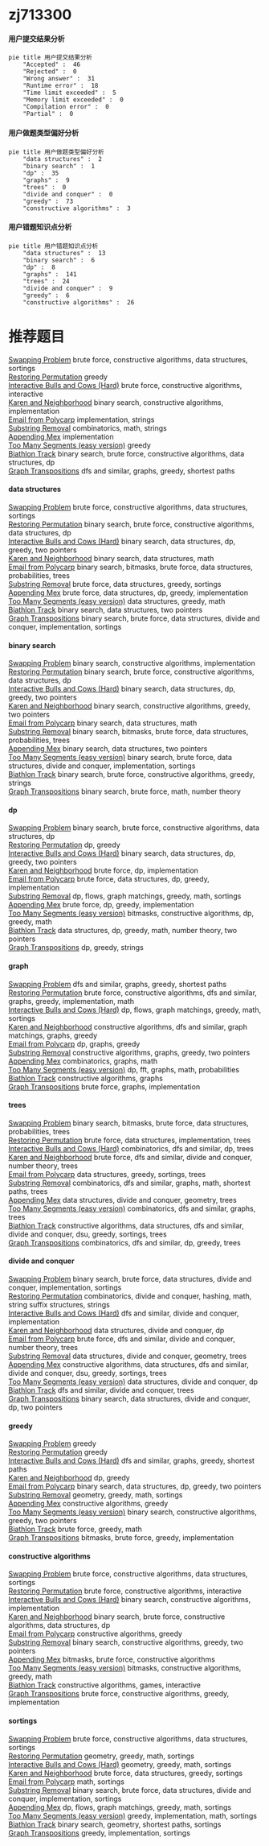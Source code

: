 # zj713300
<!-- tabs:start -->
#### **用户提交结果分析**

```mermaid
pie title 用户提交结果分析
    "Accepted" :  46
    "Rejected" :  0
    "Wrong answer" :  31
    "Runtime error" :  18
    "Time limit exceeded" :  5
    "Memory limit exceeded" :  0
    "Compilation error" :  0
    "Partial" :  0
```
#### **用户做题类型偏好分析**

```mermaid
pie title 用户做题类型偏好分析
    "data structures" :  2
    "binary search" :  1
    "dp" :  35
    "graphs" :  9
    "trees" :  0
    "divide and conquer" :  0
    "greedy" :  73
    "constructive algorithms" :  3
```
#### **用户错题知识点分析**

```mermaid
pie title 用户错题知识点分析
    "data structures" :  13
    "binary search" :  6
    "dp" :  8
    "graphs" :  141
    "trees" :  24
    "divide and conquer" :  9
    "greedy" :  6
    "constructive algorithms" :  26
```
<!-- tabs:end -->
# 推荐题目
[Swapping Problem](http://codeforces.com/problemset/problem/1513/F)		brute force,
                        constructive algorithms,
                        data structures,
                        sortings		  
[Restoring Permutation](http://codeforces.com/problemset/problem/1315/C)		greedy		  
[Interactive Bulls and Cows (Hard)](http://codeforces.com/problemset/problem/753/C)		brute force,
                        constructive algorithms,
                        interactive		  
[Karen and Neighborhood](http://codeforces.com/problemset/problem/815/E)		binary search,
                        constructive algorithms,
                        implementation		  
[Email from Polycarp](http://codeforces.com/problemset/problem/1185/B)		implementation,
                        strings		  
[Substring Removal](http://codeforces.com/problemset/problem/1096/B)		combinatorics,
                        math,
                        strings		  
[Appending Mex](http://codeforces.com/problemset/problem/1054/B)		implementation		  
[Too Many Segments (easy version)](http://codeforces.com/problemset/problem/1249/D1)		greedy		  
[Biathlon Track](http://codeforces.com/problemset/problem/424/D)		binary search,
                        brute force,
                        constructive algorithms,
                        data structures,
                        dp		  
[Graph Transpositions](http://codeforces.com/problemset/problem/1442/C)		dfs and similar,
                        graphs,
                        greedy,
                        shortest paths		  
<!-- tabs:start -->
#### **data structures**
[Swapping Problem](http://codeforces.com/problemset/problem/1513/F)		brute force,
                        constructive algorithms,
                        data structures,
                        sortings		  
[Restoring Permutation](http://codeforces.com/problemset/problem/424/D)		binary search,
                        brute force,
                        constructive algorithms,
                        data structures,
                        dp		  
[Interactive Bulls and Cows (Hard)](http://codeforces.com/problemset/problem/1492/C)		binary search,
                        data structures,
                        dp,
                        greedy,
                        two pointers		  
[Karen and Neighborhood](http://codeforces.com/problemset/problem/1490/G)		binary search,
                        data structures,
                        math		  
[Email from Polycarp](http://codeforces.com/problemset/problem/1479/D)		binary search,
                        bitmasks,
                        brute force,
                        data structures,
                        probabilities,
                        trees		  
[Substring Removal](http://codeforces.com/problemset/problem/1497/A)		brute force,
                        data structures,
                        greedy,
                        sortings		  
[Appending Mex](http://codeforces.com/problemset/problem/1491/C)		brute force,
                        data structures,
                        dp,
                        greedy,
                        implementation		  
[Too Many Segments (easy version)](http://codeforces.com/problemset/problem/1492/B)		data structures,
                        greedy,
                        math		  
[Biathlon Track](http://codeforces.com/problemset/problem/1436/E)		binary search,
                        data structures,
                        two pointers		  
[Graph Transpositions](http://codeforces.com/problemset/problem/1461/D)		binary search,
                        brute force,
                        data structures,
                        divide and conquer,
                        implementation,
                        sortings		  
#### **binary search**
[Swapping Problem](http://codeforces.com/problemset/problem/815/E)		binary search,
                        constructive algorithms,
                        implementation		  
[Restoring Permutation](http://codeforces.com/problemset/problem/424/D)		binary search,
                        brute force,
                        constructive algorithms,
                        data structures,
                        dp		  
[Interactive Bulls and Cows (Hard)](http://codeforces.com/problemset/problem/1492/C)		binary search,
                        data structures,
                        dp,
                        greedy,
                        two pointers		  
[Karen and Neighborhood](http://codeforces.com/problemset/problem/1463/D)		binary search,
                        constructive algorithms,
                        greedy,
                        two pointers		  
[Email from Polycarp](http://codeforces.com/problemset/problem/1490/G)		binary search,
                        data structures,
                        math		  
[Substring Removal](http://codeforces.com/problemset/problem/1479/D)		binary search,
                        bitmasks,
                        brute force,
                        data structures,
                        probabilities,
                        trees		  
[Appending Mex](http://codeforces.com/problemset/problem/1436/E)		binary search,
                        data structures,
                        two pointers		  
[Too Many Segments (easy version)](http://codeforces.com/problemset/problem/1461/D)		binary search,
                        brute force,
                        data structures,
                        divide and conquer,
                        implementation,
                        sortings		  
[Biathlon Track](http://codeforces.com/problemset/problem/1493/C)		binary search,
                        brute force,
                        constructive algorithms,
                        greedy,
                        strings		  
[Graph Transpositions](http://codeforces.com/problemset/problem/1487/D)		binary search,
                        brute force,
                        math,
                        number theory		  
#### **dp**
[Swapping Problem](http://codeforces.com/problemset/problem/424/D)		binary search,
                        brute force,
                        constructive algorithms,
                        data structures,
                        dp		  
[Restoring Permutation](http://codeforces.com/problemset/problem/1200/B)		dp,
                        greedy		  
[Interactive Bulls and Cows (Hard)](http://codeforces.com/problemset/problem/1492/C)		binary search,
                        data structures,
                        dp,
                        greedy,
                        two pointers		  
[Karen and Neighborhood](https://codeforces.com/contest/1457/problem/C)		brute force,
                        dp,
                        implementation		  
[Email from Polycarp](http://codeforces.com/problemset/problem/1491/C)		brute force,
                        data structures,
                        dp,
                        greedy,
                        implementation		  
[Substring Removal](http://codeforces.com/problemset/problem/1437/C)		dp,
                        flows,
                        graph matchings,
                        greedy,
                        math,
                        sortings		  
[Appending Mex](http://codeforces.com/problemset/problem/1499/B)		brute force,
                        dp,
                        greedy,
                        implementation		  
[Too Many Segments (easy version)](http://codeforces.com/problemset/problem/1491/D)		bitmasks,
                        constructive algorithms,
                        dp,
                        greedy,
                        math		  
[Biathlon Track](http://codeforces.com/problemset/problem/1497/E1)		data structures,
                        dp,
                        greedy,
                        math,
                        number theory,
                        two pointers		  
[Graph Transpositions](http://codeforces.com/problemset/problem/1466/C)		dp,
                        greedy,
                        strings		  
#### **graph**
[Swapping Problem](http://codeforces.com/problemset/problem/1442/C)		dfs and similar,
                        graphs,
                        greedy,
                        shortest paths		  
[Restoring Permutation](http://codeforces.com/problemset/problem/1487/C)		brute force,
                        constructive algorithms,
                        dfs and similar,
                        graphs,
                        greedy,
                        implementation,
                        math		  
[Interactive Bulls and Cows (Hard)](http://codeforces.com/problemset/problem/1437/C)		dp,
                        flows,
                        graph matchings,
                        greedy,
                        math,
                        sortings		  
[Karen and Neighborhood](http://codeforces.com/problemset/problem/1470/D)		constructive algorithms,
                        dfs and similar,
                        graph matchings,
                        graphs,
                        greedy		  
[Email from Polycarp](http://codeforces.com/problemset/problem/1476/C)		dp,
                        graphs,
                        greedy		  
[Substring Removal](http://codeforces.com/problemset/problem/1304/D)		constructive algorithms,
                        graphs,
                        greedy,
                        two pointers		  
[Appending Mex](http://codeforces.com/problemset/problem/1475/C)		combinatorics,
                        graphs,
                        math		  
[Too Many Segments (easy version)](http://codeforces.com/problemset/problem/553/E)		dp,
                        fft,
                        graphs,
                        math,
                        probabilities		  
[Biathlon Track](http://codeforces.com/problemset/problem/1495/C)		constructive algorithms,
                        graphs		  
[Graph Transpositions](http://codeforces.com/problemset/problem/1510/K)		brute force,
                        graphs,
                        implementation		  
#### **trees**
[Swapping Problem](http://codeforces.com/problemset/problem/1479/D)		binary search,
                        bitmasks,
                        brute force,
                        data structures,
                        probabilities,
                        trees		  
[Restoring Permutation](http://codeforces.com/problemset/problem/1511/C)		brute force,
                        data structures,
                        implementation,
                        trees		  
[Interactive Bulls and Cows (Hard)](http://codeforces.com/problemset/problem/1499/F)		combinatorics,
                        dfs and similar,
                        dp,
                        trees		  
[Karen and Neighborhood](http://codeforces.com/problemset/problem/1491/E)		brute force,
                        dfs and similar,
                        divide and conquer,
                        number theory,
                        trees		  
[Email from Polycarp](http://codeforces.com/problemset/problem/1466/D)		data structures,
                        greedy,
                        sortings,
                        trees		  
[Substring Removal](http://codeforces.com/problemset/problem/1495/D)		combinatorics,
                        dfs and similar,
                        graphs,
                        math,
                        shortest paths,
                        trees		  
[Appending Mex](http://codeforces.com/problemset/problem/1303/G)		data structures,
                        divide and conquer,
                        geometry,
                        trees		  
[Too Many Segments (easy version)](http://codeforces.com/problemset/problem/1454/E)		combinatorics,
                        dfs and similar,
                        graphs,
                        trees		  
[Biathlon Track](http://codeforces.com/problemset/problem/1494/D)		constructive algorithms,
                        data structures,
                        dfs and similar,
                        divide and conquer,
                        dsu,
                        greedy,
                        sortings,
                        trees		  
[Graph Transpositions](http://codeforces.com/problemset/problem/1292/C)		combinatorics,
                        dfs and similar,
                        dp,
                        greedy,
                        trees		  
#### **divide and conquer**
[Swapping Problem](http://codeforces.com/problemset/problem/1461/D)		binary search,
                        brute force,
                        data structures,
                        divide and conquer,
                        implementation,
                        sortings		  
[Restoring Permutation](http://codeforces.com/problemset/problem/1466/G)		combinatorics,
                        divide and conquer,
                        hashing,
                        math,
                        string suffix structures,
                        strings		  
[Interactive Bulls and Cows (Hard)](http://codeforces.com/problemset/problem/1490/D)		dfs and similar,
                        divide and conquer,
                        implementation		  
[Karen and Neighborhood](https://codeforces.com/contest/1483/problem/C)		data structures,
                        divide and conquer,
                        dp		  
[Email from Polycarp](http://codeforces.com/problemset/problem/1491/E)		brute force,
                        dfs and similar,
                        divide and conquer,
                        number theory,
                        trees		  
[Substring Removal](http://codeforces.com/problemset/problem/1303/G)		data structures,
                        divide and conquer,
                        geometry,
                        trees		  
[Appending Mex](http://codeforces.com/problemset/problem/1494/D)		constructive algorithms,
                        data structures,
                        dfs and similar,
                        divide and conquer,
                        dsu,
                        greedy,
                        sortings,
                        trees		  
[Too Many Segments (easy version)](http://codeforces.com/problemset/problem/1482/E)		data structures,
                        divide and conquer,
                        dp		  
[Biathlon Track](http://codeforces.com/problemset/problem/566/C)		dfs and similar,
                        divide and conquer,
                        trees		  
[Graph Transpositions](http://codeforces.com/problemset/problem/1428/F)		binary search,
                        data structures,
                        divide and conquer,
                        dp,
                        two pointers		  
#### **greedy**
[Swapping Problem](http://codeforces.com/problemset/problem/1315/C)		greedy		  
[Restoring Permutation](http://codeforces.com/problemset/problem/1249/D1)		greedy		  
[Interactive Bulls and Cows (Hard)](http://codeforces.com/problemset/problem/1442/C)		dfs and similar,
                        graphs,
                        greedy,
                        shortest paths		  
[Karen and Neighborhood](http://codeforces.com/problemset/problem/1200/B)		dp,
                        greedy		  
[Email from Polycarp](http://codeforces.com/problemset/problem/1492/C)		binary search,
                        data structures,
                        dp,
                        greedy,
                        two pointers		  
[Substring Removal](https://codeforces.com/contest/1496/problem/C)		geometry,
                        greedy,
                        math,
                        sortings		  
[Appending Mex](http://codeforces.com/problemset/problem/1493/A)		constructive algorithms,
                        greedy		  
[Too Many Segments (easy version)](http://codeforces.com/problemset/problem/1463/D)		binary search,
                        constructive algorithms,
                        greedy,
                        two pointers		  
[Biathlon Track](http://codeforces.com/problemset/problem/1462/C)		brute force,
                        greedy,
                        math		  
[Graph Transpositions](http://codeforces.com/problemset/problem/1494/B)		bitmasks,
                        brute force,
                        greedy,
                        implementation		  
#### **constructive algorithms**
[Swapping Problem](http://codeforces.com/problemset/problem/1513/F)		brute force,
                        constructive algorithms,
                        data structures,
                        sortings		  
[Restoring Permutation](http://codeforces.com/problemset/problem/753/C)		brute force,
                        constructive algorithms,
                        interactive		  
[Interactive Bulls and Cows (Hard)](http://codeforces.com/problemset/problem/815/E)		binary search,
                        constructive algorithms,
                        implementation		  
[Karen and Neighborhood](http://codeforces.com/problemset/problem/424/D)		binary search,
                        brute force,
                        constructive algorithms,
                        data structures,
                        dp		  
[Email from Polycarp](http://codeforces.com/problemset/problem/1493/A)		constructive algorithms,
                        greedy		  
[Substring Removal](http://codeforces.com/problemset/problem/1463/D)		binary search,
                        constructive algorithms,
                        greedy,
                        two pointers		  
[Appending Mex](https://codeforces.com/contest/1456/problem/B)		bitmasks,
                        brute force,
                        constructive algorithms		  
[Too Many Segments (easy version)](http://codeforces.com/problemset/problem/1492/D)		bitmasks,
                        constructive algorithms,
                        greedy,
                        math		  
[Biathlon Track](https://codeforces.com/contest/1504/problem/D)		constructive algorithms,
                        games,
                        interactive		  
[Graph Transpositions](https://codeforces.com/contest/1483/problem/A)		brute force,
                        constructive algorithms,
                        greedy,
                        implementation		  
#### **sortings**
[Swapping Problem](http://codeforces.com/problemset/problem/1513/F)		brute force,
                        constructive algorithms,
                        data structures,
                        sortings		  
[Restoring Permutation](https://codeforces.com/contest/1496/problem/C)		geometry,
                        greedy,
                        math,
                        sortings		  
[Interactive Bulls and Cows (Hard)](http://codeforces.com/problemset/problem/1495/A)		geometry,
                        greedy,
                        math,
                        sortings		  
[Karen and Neighborhood](http://codeforces.com/problemset/problem/1497/A)		brute force,
                        data structures,
                        greedy,
                        sortings		  
[Email from Polycarp](http://codeforces.com/problemset/problem/1427/A)		math,
                        sortings		  
[Substring Removal](http://codeforces.com/problemset/problem/1461/D)		binary search,
                        brute force,
                        data structures,
                        divide and conquer,
                        implementation,
                        sortings		  
[Appending Mex](http://codeforces.com/problemset/problem/1437/C)		dp,
                        flows,
                        graph matchings,
                        greedy,
                        math,
                        sortings		  
[Too Many Segments (easy version)](http://codeforces.com/problemset/problem/1473/A)		greedy,
                        implementation,
                        math,
                        sortings		  
[Biathlon Track](http://codeforces.com/problemset/problem/1486/B)		binary search,
                        geometry,
                        shortest paths,
                        sortings		  
[Graph Transpositions](http://codeforces.com/problemset/problem/1480/B)		greedy,
                        implementation,
                        sortings		  
<!-- tabs:end -->

